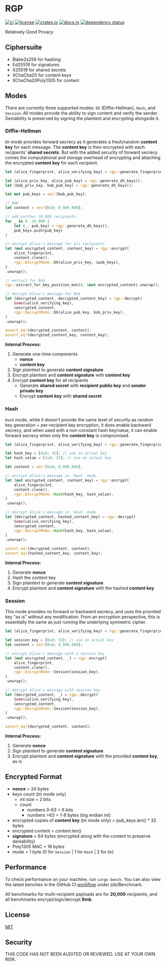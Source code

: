 # RGP

[![ci](https://github.com//seanwatters/rgp/actions/workflows/ci.yml/badge.svg)](https://github.com//seanwatters/rgp/actions/workflows/ci.yml)
[![license](https://img.shields.io/github/license/seanwatters/rgp.svg)](https://github.com/seanwatters/rgp/blob/main/LICENSE)
[![crates.io](https://img.shields.io/crates/v/rgp.svg)](https://crates.io/crates/rgp)
[![docs.rs](https://docs.rs/rgp/badge.svg)](https://docs.rs/rgp/)
[![dependency status](https://deps.rs/repo/github/seanwatters/rgp/status.svg)](https://deps.rs/repo/github/seanwatters/rgp)

Relatively Good Privacy

## Ciphersuite

- Blake2s256 for hashing
- Ed25519 for signatures
- X25519 for shared secrets
- XChaCha20 for content keys
- XChaCha20Poly1305 for content

## Modes

There are currently three supported modes: `Dh` (Diffie-Hellman), `Hash`, and `Session`. All modes provide the ability to sign content and verify the sender. Deniability is preserved by signing the plaintext and encrypting alongside it.

### Diffie-Hellman

`Dh` mode provides forward secrecy as it generates a fresh/random **content key** for each message. The **content key** is then encrypted with each recipients' **shared secrets**. But with the added security of forward secrecy comes the computational and storage overhead of encrypting and attaching the encrypted **content key** for each recipient.

```rust
let (alice_fingerprint, alice_verifying_key) = rgp::generate_fingerprint();

let (alice_priv_key, alice_pub_key) = rgp::generate_dh_keys();
let (bob_priv_key, bob_pub_key) = rgp::generate_dh_keys();

let mut pub_keys = vec![bob_pub_key];

// 8mb
let content = vec![0u8; 8_000_000];

// add another 20,000 recipients
for _ in 0..20_000 {
    let (_, pub_key) = rgp::generate_dh_keys();
    pub_keys.push(pub_key)
}

// encrypt Alice's message for all recipients
let (mut encrypted_content, content_key) = rgp::encrypt(
    alice_fingerprint,
    content.clone(),
    rgp::EncryptMode::Dh(alice_priv_key, &pub_keys),
)
.unwrap();

// extract for Bob
rgp::extract_for_key_position_mut(0, &mut encrypted_content).unwrap();

// decrypt Alice's message for Bob
let (decrypted_content, decrypted_content_key) = rgp::decrypt(
    Some(&alice_verifying_key),
    &encrypted_content,
    rgp::DecryptMode::Dh(alice_pub_key, bob_priv_key),
)
.unwrap();

assert_eq!(decrypted_content, content);
assert_eq!(decrypted_content_key, content_key);
```

**Internal Process:**

1. Generate one-time components
    - **nonce**
    - **content key**
2. Sign plaintext to generate **content signature**
3. Encrypt plaintext and **content signature** with **content key**
4. Encrypt **content key** for all recipients
    - Generate **shared secret** with **recipient public key** and **sender private key**
    - Encrypt **content key** with **shared secret**

### Hash

`Hash` mode, while it doesn't provide the same level of security as random key generation + per-recipient key encryption, it does enable backward secrecy, and when used with a non-constant hash key/value, it can enable forward secrecy when only the **content key** is compromised.

```rust
let (alice_fingerprint, alice_verifying_key) = rgp::generate_fingerprint();

let hash_key = [0u8; 32]; // use an actual key
let hash_value = [1u8; 32]; // use an actual key

let content = vec![0u8; 8_000_000];

// encrypt Alice's message in `Hash` mode
let (mut encrypted_content, content_key) = rgp::encrypt(
    alice_fingerprint,
    content.clone(),
    rgp::EncryptMode::Hash(hash_key, hash_value),
)
.unwrap();

// decrypt Alice's message in `Hash` mode
let (decrypted_content, hashed_content_key) = rgp::decrypt(
    Some(&alice_verifying_key),
    &encrypted_content,
    rgp::DecryptMode::Hash(hash_key, hash_value),
)
.unwrap();

assert_eq!(decrypted_content, content);
assert_eq!(hashed_content_key, content_key);
```

**Internal Process:**

1. Generate **nonce**
2. Hash the content key
3. Sign plaintext to generate **content signature**
4. Encrypt plaintext and **content signature** with the hashed **content key**

### Session

This mode provides no forward or backward secrecy, and uses the provided key "as is" without any modification. From an encryption perspective, this is essentially the same as just running the underlying symmetric cipher.

```rust
let (alice_fingerprint, alice_verifying_key) = rgp::generate_fingerprint();

let session_key = [0u8; 32]; // use an actual key
let content = vec![0u8; 8_000_000];

// encrypt Alice's message with a session key
let (mut encrypted_content, _) = rgp::encrypt(
    alice_fingerprint,
    content.clone(),
    rgp::EncryptMode::Session(session_key),
)
.unwrap();

// decrypt Alice's message with session key
let (decrypted_content, _) = rgp::decrypt(
    Some(&alice_verifying_key),
    &encrypted_content,
    rgp::DecryptMode::Session(session_key),
)
.unwrap();

assert_eq!(decrypted_content, content);
```

**Internal Process:**

1. Generate **nonce**
2. Sign plaintext to generate **content signature**
3. Encrypt plaintext and **content signature** with the provided **content key**, as is

## Encrypted Format

- **nonce** = 24 bytes
- keys count (`Dh` mode only)
    - int size = 2 bits
    - count
        - numbers 0-63 = 6 bits
        - numbers >63 = 1-8 bytes (big endian int)
- encrypted copies of **content key** (`Dh` mode only) = pub_keys.len() * 32 bytes
- encrypted content = content.len()
- **signature** = 64 bytes (encrypted along with the content to preserve deniability)
- Poly1305 MAC = 16 bytes
- mode = 1 byte (0 for `Session` | 1 for `Hash` | 2 for `Dh`)

## Performance

To check performance on your machine, run `cargo bench`. You can also view the latest benches in the GitHub CI [workflow](https://github.com//seanwatters/rgp/actions/workflows/ci.yml) under job/Benchmark.

All benchmarks for multi-recipient payloads are for **20,000** recipients, and all benchmarks encrypt/sign/decrypt **8mb**.

## License

[MIT](https://opensource.org/license/MIT)

## Security

THIS CODE HAS NOT BEEN AUDITED OR REVIEWED. USE AT YOUR OWN RISK.
